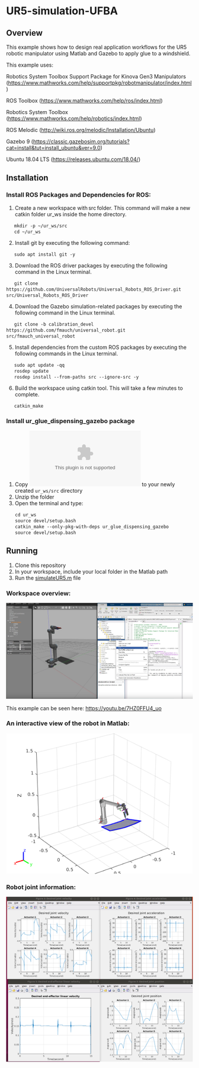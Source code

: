 # UR5-simulation-UFBA

## Overview
This example shows how to design real application workflows for the UR5 robotic manipulator using Matlab and Gazebo to apply glue to a windshield.

This example uses:

Robotics System Toolbox Support Package for Kinova Gen3 Manipulators (https://www.mathworks.com/help/supportpkg/robotmanipulator/index.html)

ROS Toolbox (https://www.mathworks.com/help/ros/index.html)

Robotics System Toolbox (https://www.mathworks.com/help/robotics/index.html)

ROS Melodic (http://wiki.ros.org/melodic/Installation/Ubuntu)

Gazebo 9 (https://classic.gazebosim.org/tutorials?cat=install&tut=install_ubuntu&ver=9.0)

Ubuntu 18.04 LTS (https://releases.ubuntu.com/18.04/)

## Installation


### Install ROS Packages and Dependencies for ROS:

1) Create a new workspace with src folder. This command will make a new catkin folder ur_ws inside the home directory.
   
```
   mkdir -p ~/ur_ws/src
   cd ~/ur_ws
```
  
2) Install git by executing the following command:
```
   sudo apt install git -y
```
3) Download the ROS driver packages by executing the following command in the Linux terminal.
```
   git clone https://github.com/UniversalRobots/Universal_Robots_ROS_Driver.git src/Universal_Robots_ROS_Driver
```
4) Download the Gazebo simulation-related packages by executing the following command in the Linux terminal.
```
   git clone -b calibration_devel https://github.com/fmauch/universal_robot.git src/fmauch_universal_robot
```
5) Install dependencies from the custom ROS packages by executing the following commands in the Linux terminal.
```
   sudo apt update -qq
   rosdep update
   rosdep install --from-paths src --ignore-src -y 
```

6) Build the workspace using catkin tool. This will take a few minutes to complete.
```
   catkin_make
```
### Install ur_glue_dispensing_gazebo package

1) Copy ![ur_glue_dispensing_gazebo package](Files/ur_glue_dispensing_gazebo.zip) to your newly created ```ur_ws/src``` directory
2) Unzip the folder
3) Open the terminal and type:
   ```
   cd ur_ws
   source devel/setup.bash
   catkin_make --only-pkg-with-deps ur_glue_dispensing_gazebo
   source devel/setup.bash
   ```
 ## Running
   1) Clone this repository
   2) In your workspace, include your local folder in the Matlab path
   3) Run the [simulateUR5.m](simulateUR5.m) file
 
### Workspace overview: 

![Example image](Doc/overview_.png)

This example can be seen here: https://youtu.be/7HZ0FFU4_uo

### An interactive view of the robot in Matlab:

![Example image](Doc/Interactive_view_robot.png)

### Robot joint information:

![Example image](Doc/robo_info.png)



      
   
